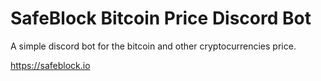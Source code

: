 # SafeBlock Bitcoin Price Discord Bot

A simple discord bot for the bitcoin and other cryptocurrencies price.

https://safeblock.io
